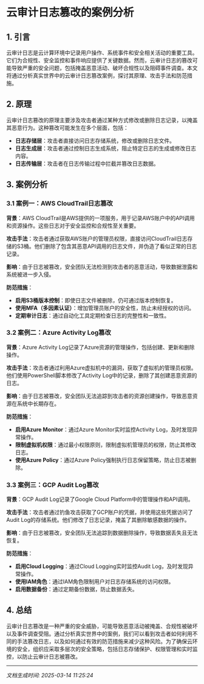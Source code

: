 # 云审计日志篡改的案例分析

## 1. 引言

云审计日志是云计算环境中记录用户操作、系统事件和安全相关活动的重要工具。它们为合规性、安全监控和事件响应提供了关键数据。然而，云审计日志的篡改可能导致严重的安全问题，包括掩盖恶意活动、破坏合规性以及阻碍事件调查。本文将通过分析真实世界中的云审计日志篡改案例，探讨其原理、攻击手法和防范措施。

## 2. 原理

云审计日志篡改的原理主要涉及攻击者通过某种方式修改或删除日志记录，以掩盖其恶意行为。这种篡改可能发生在多个层面，包括：

- **日志存储层**：攻击者直接访问日志存储系统，修改或删除日志文件。
- **日志生成层**：攻击者通过控制日志生成系统，阻止特定日志的生成或修改日志内容。
- **日志传输层**：攻击者在日志传输过程中拦截并篡改日志数据。

## 3. 案例分析

### 3.1 案例一：AWS CloudTrail日志篡改

**背景**：AWS CloudTrail是AWS提供的一项服务，用于记录AWS账户中的API调用和资源操作。这些日志对于安全监控和合规性至关重要。

**攻击手法**：攻击者通过获取AWS账户的管理员权限，直接访问CloudTrail日志存储的S3桶。他们删除了包含其恶意API调用的日志文件，并伪造了看似正常的日志记录。

**影响**：由于日志被篡改，安全团队无法检测到攻击者的恶意活动，导致数据泄露和系统被进一步入侵。

**防范措施**：
- **启用S3桶版本控制**：即使日志文件被删除，仍可通过版本控制恢复。
- **使用MFA（多因素认证）**：增加管理员账户的安全性，防止未经授权的访问。
- **定期审计日志**：通过自动化工具定期检查日志的完整性和一致性。

### 3.2 案例二：Azure Activity Log篡改

**背景**：Azure Activity Log记录了Azure资源的管理操作，包括创建、更新和删除操作。

**攻击手法**：攻击者通过利用Azure虚拟机中的漏洞，获取了虚拟机的管理员权限。他们使用PowerShell脚本修改了Activity Log中的记录，删除了其创建恶意资源的日志。

**影响**：由于日志被篡改，安全团队无法追踪到攻击者的资源创建操作，导致恶意资源在系统中长期存在。

**防范措施**：
- **启用Azure Monitor**：通过Azure Monitor实时监控Activity Log，及时发现异常操作。
- **限制虚拟机权限**：通过最小权限原则，限制虚拟机管理员的权限，防止其修改日志。
- **使用Azure Policy**：通过Azure Policy强制执行日志保留策略，防止日志被删除。

### 3.3 案例三：GCP Audit Log篡改

**背景**：GCP Audit Log记录了Google Cloud Platform中的管理操作和API调用。

**攻击手法**：攻击者通过钓鱼攻击获取了GCP账户的凭据，并使用这些凭据访问了Audit Log的存储系统。他们修改了日志记录，掩盖了其删除敏感数据的操作。

**影响**：由于日志被篡改，安全团队无法追踪到数据删除操作，导致数据丢失且无法恢复。

**防范措施**：
- **启用Cloud Logging**：通过Cloud Logging实时监控Audit Log，及时发现异常操作。
- **使用IAM角色**：通过IAM角色限制用户对日志存储系统的访问权限。
- **启用数据备份**：通过定期备份数据，防止数据丢失。

## 4. 总结

云审计日志篡改是一种严重的安全威胁，可能导致恶意活动被掩盖、合规性被破坏以及事件调查受阻。通过分析真实世界中的案例，我们可以看到攻击者如何利用不同的手法篡改日志，以及如何通过有效的防范措施来减少这种风险。为了确保云环境的安全，组织应采取多层次的安全策略，包括日志存储保护、权限管理和实时监控，以防止云审计日志被篡改。

---

*文档生成时间: 2025-03-14 11:25:24*
